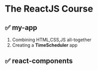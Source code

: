 # The ReactJS Course

## ✅ my-app

1. Combining HTML,CSS,JS all-together
2. Creating a **TimeScheduler** app

## ✅ react-components